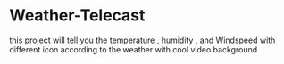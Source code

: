 # Weather-Telecast
 this project will tell you the temperature , humidity , and Windspeed with different icon according to the weather with cool video background 
